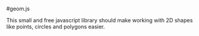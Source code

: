 #geom.js

This small and free javascript library should make working with 2D shapes like
points, circles and polygons easier.
